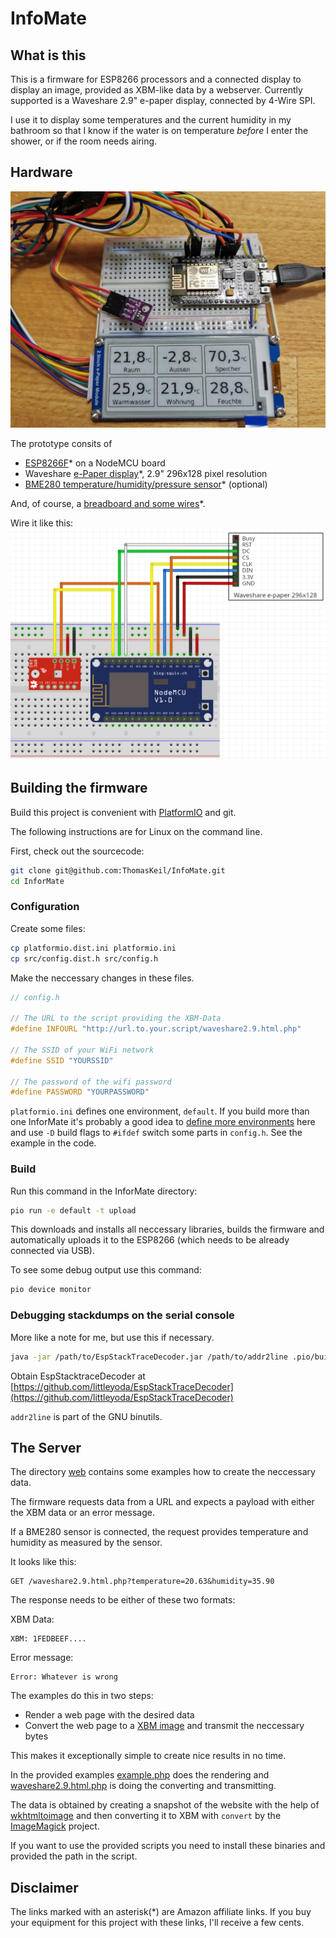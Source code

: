# InfoMate

## What is this

This is a firmware for ESP8266 processors and a connected display to display an image, provided as XBM-like data by a webserver.
Currently supported is a Waveshare 2.9" e-paper display, connected by 4-Wire SPI.

I use it to display some temperatures and the current humidity in my bathroom so that I know if the water is on temperature *before* I enter the shower, or if the room needs airing.

## Hardware

![Breadboard prototype](files/breadboard_prototype.jpg "My prototype on a breadboard")

The prototype consits of

* [ESP8266F](https://amzn.to/35gbEiF)* on a NodeMCU board
* Waveshare [e-Paper display](https://amzn.to/2L40eaQ)*, 2.9" 296x128 pixel resolution
* [BME280 temperature/humidity/pressure sensor](https://amzn.to/3berZIn)* (optional)

And, of course, a [breadboard and some wires](https://amzn.to/3s161P0)*.

Wire it like this:
![Wireing](files/breadboard.png "Wiring the components")

## Building the firmware

Build this project is convenient with [PlatformIO](https://docs.platformio.org/en/latest/core/installation.html) and git.

The following instructions are for Linux on the command line.

First, check out the sourcecode:

```bash
git clone git@github.com:ThomasKeil/InfoMate.git
cd InforMate
```

### Configuration

Create some files:

```bash
cp platformio.dist.ini platformio.ini
cp src/config.dist.h src/config.h
```

Make the neccessary changes in these files.

```c++
// config.h

// The URL to the script providing the XBM-Data
#define INFOURL "http://url.to.your.script/waveshare2.9.html.php"

// The SSID of your WiFi network
#define SSID "YOURSSID"

// The password of the wifi password
#define PASSWORD "YOURPASSWORD"
```

`platformio.ini` defines one environment, `default`.
If you build more than one InforMate it's probably a good idea to [define more environments](https://docs.platformio.org/en/latest/projectconf/section_env.html#projectconf-section-env) here and use `-D` build flags to `#ifdef` switch some parts in `config.h`. See the example in the code.

### Build

Run this command in the InforMate directory:

```bash
pio run -e default -t upload
```

This downloads and installs all neccessary libraries, builds the firmware and automatically uploads it to the ESP8266 (which needs to be already connected via USB).

To see some debug output use this command:

```bash
pio device monitor
```

### Debugging stackdumps on the serial console

More like a note for me, but use this if necessary.

```bash
java -jar /path/to/EspStackTraceDecoder.jar /path/to/addr2line .pio/build/YOURENVIRONMENT/firmware.elf STACKTRACEFILE
```

Obtain EspStacktraceDecoder at [https://github.com/littleyoda/EspStackTraceDecoder](https://github.com/littleyoda/EspStackTraceDecoder)

`addr2line` is part of the GNU binutils.

## The Server

The directory [web](web) contains some examples how to create the neccessary data.

The firmware requests data from a URL and expects a payload with either the XBM data or an error message. 

If a BME280 sensor is connected, the request provides temperature and humidity as measured by the sensor.

It looks like this:

```logfile
GET /waveshare2.9.html.php?temperature=20.63&humidity=35.90 
```

The response needs to be either of these two formats:

XBM Data:

```binary
XBM: 1FEDBEEF....
```

Error message:

```binary
Error: Whatever is wrong
```

The examples do this in two steps:

* Render a web page with the desired data
* Convert the web page to a [XBM image](https://en.wikipedia.org/wiki/X_BitMap) and transmit the neccessary bytes

This makes it exceptionally simple to create nice results in no time.

In the provided examples [example.php](web/example.php) does the rendering and [waveshare2.9.html.php](web/waveshare2.9.html.php) is doing the converting and transmitting.

The data is obtained by creating a snapshot of the website with the help of [wkhtmltoimage](https://wkhtmltopdf.org/) and then converting it to XBM with `convert` by the [ImageMagick](https://imagemagick.org/script/convert.php) project.

If you want to use the provided scripts you need to install these binaries and provided the path in the script.

## Disclaimer

The links marked with an asterisk(*) are Amazon affiliate links. If you buy your equipment for this project with these links, I'll receive a few cents.
